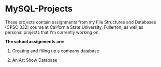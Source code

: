 # MySQL-Projects

These projects contain assignments from my File Structures and Databases (CPSC 332) course at California State University, Fullerton, as well as personal projects that I'm currently working on.

**The school assignments are:**

1. Creating and filling up a company database     

2. An Art Show Database





